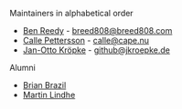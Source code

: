 Maintainers in alphabetical order

* [Ben Reedy](https://github.com/breed808) - breed808@breed808.com
* [Calle Pettersson](https://github.com/carlpett) - calle@cape.nu
* [Jan-Otto Kröpke](https://github.com/jkroepke) - github@jkroepke.de

Alumni

* [Brian Brazil](https://github.com/brian-brazil)
* [Martin Lindhe](https://github.com/martinlindhe)
